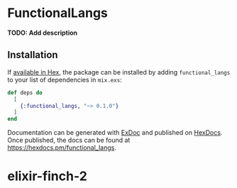 # FunctionalLangs

**TODO: Add description**

## Installation

If [available in Hex](https://hex.pm/docs/publish), the package can be installed
by adding `functional_langs` to your list of dependencies in `mix.exs`:

```elixir
def deps do
  [
    {:functional_langs, "~> 0.1.0"}
  ]
end
```

Documentation can be generated with [ExDoc](https://github.com/elixir-lang/ex_doc)
and published on [HexDocs](https://hexdocs.pm). Once published, the docs can
be found at <https://hexdocs.pm/functional_langs>.

# elixir-finch-2

